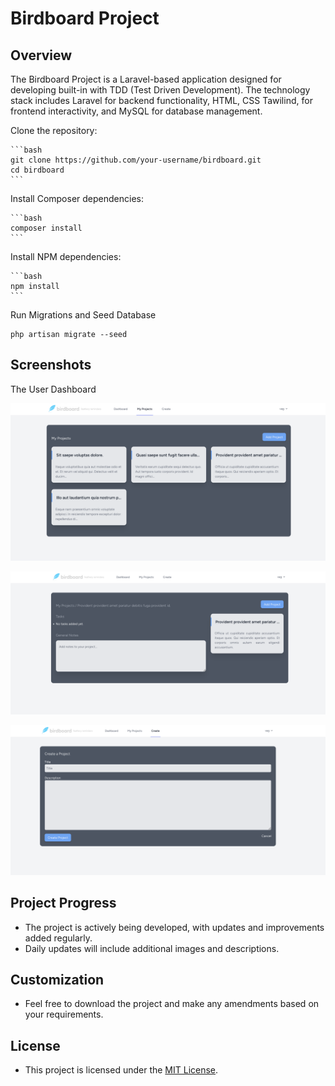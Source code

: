 
# Birdboard Project 

## Overview

The Birdboard Project is a Laravel-based application designed for developing built-in with TDD (Test Driven Development). The technology stack includes Laravel for backend functionality, HTML, CSS Tawilind, for frontend interactivity, and MySQL for database management.

Clone the repository:

    ```bash
    git clone https://github.com/your-username/birdboard.git
    cd birdboard
    ```
Install Composer dependencies:

    ```bash
    composer install
    ```

Install NPM dependencies:

    ```bash
    npm install
    ```
 
Run Migrations and Seed Database

    php artisan migrate --seed

## Screenshots

The User Dashboard

![](example-images/image1.png)

![](example-images/image2.png)

![](example-images/image3.png)

## Project Progress

  - The project is actively being developed, with updates and improvements added regularly.
  - Daily updates will include additional images and descriptions.

## Customization

  - Feel free to download the project and make any amendments based on your requirements.

## License

  - This project is licensed under the [MIT License](LICENSE).
